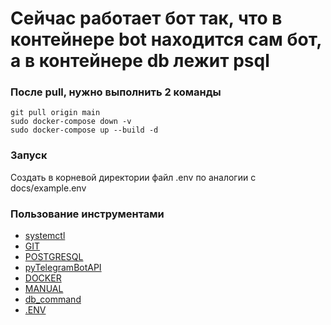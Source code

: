 # Сейчас работает бот так, что в контейнере bot находится сам бот, а в контейнере db лежит psql

### После pull, нужно выполнить 2 команды
    git pull origin main    
    sudo docker-compose down -v
    sudo docker-compose up --build -d

### Запуск
Создать в корневой директории файл .env по аналогии с docs/example.env

### Пользование инструментами
- [systemctl](docs/systemctl.md)
- [GIT](docs/git_doc.md)
- [POSTGRESQL](docs/db_doc.md)
- [pyTelegramBotAPI](docs/telegram_bot_api.md)
- [DOCKER](docs/docker_commands.md)
- [MANUAL](docs/manual_commands.md)
- [db_command](docs/bot_db_command.md)
- [.ENV](docs/example.env)